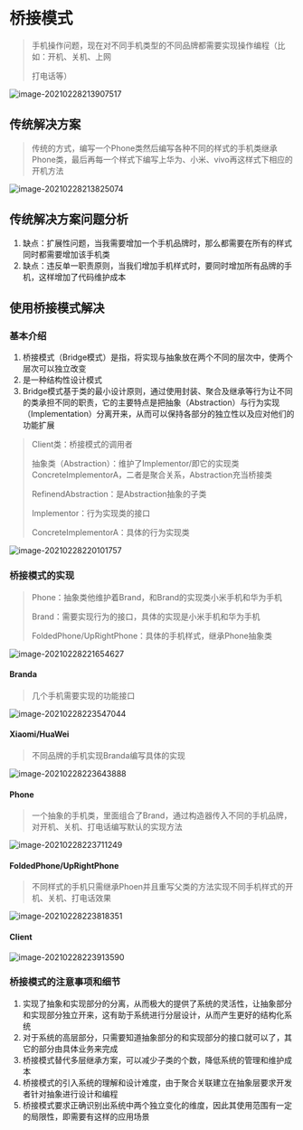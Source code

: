 # 桥接模式

> 手机操作问题，现在对不同手机类型的不同品牌都需要实现操作编程（比如：开机、关机、上网
>
> 打电话等）

![image-20210228213907517](./images/image-20210228213404430.png)

## 传统解决方案

> 传统的方式，编写一个Phone类然后编写各种不同的样式的手机类继承Phone类，最后再每一个样式下编写上华为、小米、vivo再这样式下相应的开机方法

![image-20210228213825074](./images/image-20210228213825074.png)

## 传统解决方案问题分析

1. 缺点：扩展性问题，当我需要增加一个手机品牌时，那么都需要在所有的样式同时都需要增加该手机类
2. 缺点：违反单一职责原则，当我们增加手机样式时，要同时增加所有品牌的手机，这样增加了代码维护成本

## 使用桥接模式解决

### 基本介绍

1. 桥接模式（Bridge模式）是指，将实现与抽象放在两个不同的层次中，使两个层次可以独立改变
2. 是一种结构性设计模式
3. Bridge模式基于类的最小设计原则，通过使用封装、聚合及继承等行为让不同的类承担不同的职责，它的主要特点是把抽象（Abstraction）与行为实现（Implementation）分离开来，从而可以保持各部分的独立性以及应对他们的功能扩展

> Client类：桥接模式的调用者
>
> 抽象类（Abstraction）：维护了Implementor/即它的实现类ConcreteImplementorA，二者是聚合关系，Abstraction充当桥接类
>
> RefinendAbstraction：是Abstraction抽象的子类
>
> Implementor：行为实现类的接口
>
> ConcreteImplementorA：具体的行为实现类

![image-20210228220101757](./images/image-20210228220101757.png)

### 桥接模式的实现

> Phone：抽象类他维护着Brand，和Brand的实现类小米手机和华为手机
>
> Brand：需要实现行为的接口，具体的实现是小米手机和华为手机
>
> FoldedPhone/UpRightPhone：具体的手机样式，继承Phone抽象类

![image-20210228221654627](./images/image-20210228221654627.png)

#### Branda

> 几个手机需要实现的功能接口

![image-20210228223547044](./images/image-20210228223547044.png)

#### Xiaomi/HuaWei

> 不同品牌的手机实现Branda编写具体的实现

![image-20210228223643888](./images/image-20210228223643888.png)

#### Phone

> 一个抽象的手机类，里面组合了Brand，通过构造器传入不同的手机品牌，对开机、关机、打电话编写默认的实现方法

![image-20210228223711249](./images/image-20210228223711249.png)

#### FoldedPhone/UpRightPhone

> 不同样式的手机只需继承Phoen并且重写父类的方法实现不同手机样式的开机、关机、打电话效果

![image-20210228223818351](./images/image-20210228223818351.png)

#### Client

![image-20210228223913590](./images/image-20210228223913590.png)

### 桥接模式的注意事项和细节

1. 实现了抽象和实现部分的分离，从而极大的提供了系统的灵活性，让抽象部分和实现部分独立开来，这有助于系统进行分层设计，从而产生更好的结构化系统
2. 对于系统的高层部分，只需要知道抽象部分的和实现部分的接口就可以了，其它的部分由具体业务来完成
3. 桥接模式替代多层继承方案，可以减少子类的个数，降低系统的管理和维护成本
4. 桥接模式的引入系统的理解和设计难度，由于聚合关联建立在抽象层要求开发者针对抽象进行设计和编程
5. 桥接模式要求正确识别出系统中两个独立变化的维度，因此其使用范围有一定的局限性，即需要有这样的应用场景